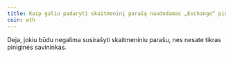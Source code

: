 ```yaml
---
title: Kaip galiu padaryti skaitmeninį parašą naudodamas „Exchange“ piniginę?
coin: eth
---
```


Deja, jokiu būdu negalima susirašyti skaitmeniniu parašu, nes nesate tikras piniginės savininkas.

